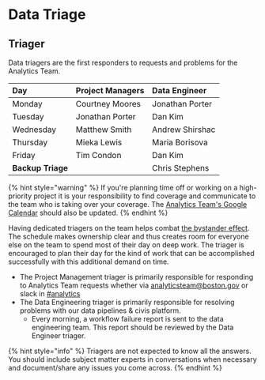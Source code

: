 # Data Triage

## Triager

Data triagers are the first responders to requests and problems for the Analytics Team.

| Day | Project Managers | Data Engineer |
| :--- | :--- | :--- |
| Monday | Courtney Moores | Jonathan Porter |
| Tuesday | Jonathan Porter | Dan Kim |
| Wednesday | Matthew Smith | Andrew Shirshac |
| Thursday | Mieka Lewis | Maria Borisova |
| Friday | Tim Condon | Dan Kim |
| **Backup Triage** |  | Chris Stephens |

{% hint style="warning" %}
If you're planning time off or working on a high-priority project it is your responsibility to find coverage and communicate to the team who is taking over your coverage. The [Analytics Team's Google Calendar](https://calendar.google.com/calendar/embed?src=boston.gov_l3dkf9mc639muo1gubj9ktmlq8%40group.calendar.google.com&ctz=America%2FNew_York) should also be updated.
{% endhint %}

Having dedicated triagers on the team helps combat [the bystander effect](https://en.wikipedia.org/wiki/Bystander_effect). The schedule makes ownership clear and thus creates room for everyone else on the team to spend most of their day on deep work. The triager is encouraged to plan their day for the kind of work that can be accomplished successfully with this additional demand on time.

* The Project Management triager is primarily responsible for responding to Analytics Team requests whether via [analyticsteam@boston.gov](mailto:analyticsteam@boston.gov) or slack in [\#analytics](https://cityofboston-doit.slack.com/archives/C08ETUZ18)
* The Data Engineering triager is primarily responsible for resolving problems with our data pipelines & civis platform.
  * Every morning, a workflow failure report is sent to the data engineering team. This report should be reviewed by the Data Engineer triager.

{% hint style="info" %}
Triagers are not expected to know all the answers. You should include subject matter experts in conversations when necessary and document/share any issues you come across.
{% endhint %}

